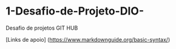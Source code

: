 # 1-Desafio-de-Projeto-DIO-
Desafio de projetos GIT HUB

[Links de apoio] (https://www.markdownguide.org/basic-syntax/)
